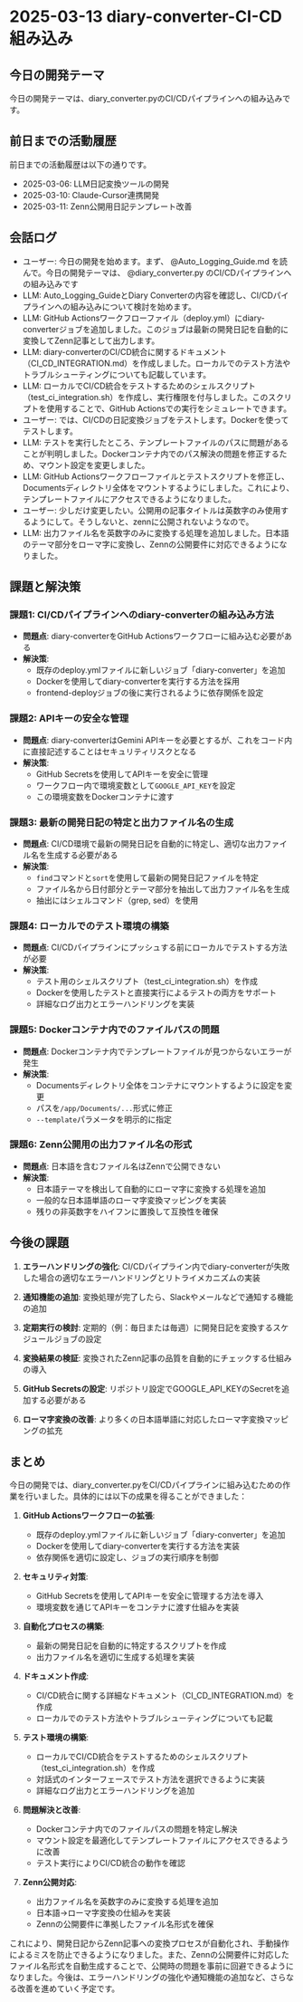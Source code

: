 # 2025-03-13 diary-converter-CI-CD組み込み

## 今日の開発テーマ

今日の開発テーマは、diary_converter.pyのCI/CDパイプラインへの組み込みです。

## 前日までの活動履歴
前日までの活動履歴は以下の通りです。
* 2025-03-06: LLM日記変換ツールの開発
* 2025-03-10: Claude-Cursor連携開発
* 2025-03-11: Zenn公開用日記テンプレート改善

## 会話ログ

- ユーザー: 今日の開発を始めます。まず、 @Auto_Logging_Guide.md を読んで。今日の開発テーマは、 @diary_converter.py  のCI/CDパイプラインへの組み込みです
- LLM: Auto_Logging_GuideとDiary Converterの内容を確認し、CI/CDパイプラインへの組み込みについて検討を始めます。
- LLM: GitHub Actionsワークフローファイル（deploy.yml）にdiary-converterジョブを追加しました。このジョブは最新の開発日記を自動的に変換してZenn記事として出力します。
- LLM: diary-converterのCI/CD統合に関するドキュメント（CI_CD_INTEGRATION.md）を作成しました。ローカルでのテスト方法やトラブルシューティングについても記載しています。
- LLM: ローカルでCI/CD統合をテストするためのシェルスクリプト（test_ci_integration.sh）を作成し、実行権限を付与しました。このスクリプトを使用することで、GitHub Actionsでの実行をシミュレートできます。
- ユーザー: では、CI/CDの日記変換ジョブをテストします。Dockerを使ってテストします。
- LLM: テストを実行したところ、テンプレートファイルのパスに問題があることが判明しました。Dockerコンテナ内でのパス解決の問題を修正するため、マウント設定を変更しました。
- LLM: GitHub Actionsワークフローファイルとテストスクリプトを修正し、Documentsディレクトリ全体をマウントするようにしました。これにより、テンプレートファイルにアクセスできるようになりました。
- ユーザー: 少しだけ変更したい。公開用の記事タイトルは英数字のみ使用するようにして。そうしないと、zennに公開されないようなので。
- LLM: 出力ファイル名を英数字のみに変換する処理を追加しました。日本語のテーマ部分をローマ字に変換し、Zennの公開要件に対応できるようになりました。

## 課題と解決策

### 課題1: CI/CDパイプラインへのdiary-converterの組み込み方法
- **問題点**: diary-converterをGitHub Actionsワークフローに組み込む必要がある
- **解決策**: 
  - 既存のdeploy.ymlファイルに新しいジョブ「diary-converter」を追加
  - Dockerを使用してdiary-converterを実行する方法を採用
  - frontend-deployジョブの後に実行されるように依存関係を設定

### 課題2: APIキーの安全な管理
- **問題点**: diary-converterはGemini APIキーを必要とするが、これをコード内に直接記述することはセキュリティリスクとなる
- **解決策**:
  - GitHub Secretsを使用してAPIキーを安全に管理
  - ワークフロー内で環境変数として`GOOGLE_API_KEY`を設定
  - この環境変数をDockerコンテナに渡す

### 課題3: 最新の開発日記の特定と出力ファイル名の生成
- **問題点**: CI/CD環境で最新の開発日記を自動的に特定し、適切な出力ファイル名を生成する必要がある
- **解決策**:
  - `find`コマンドと`sort`を使用して最新の開発日記ファイルを特定
  - ファイル名から日付部分とテーマ部分を抽出して出力ファイル名を生成
  - 抽出にはシェルコマンド（grep, sed）を使用

### 課題4: ローカルでのテスト環境の構築
- **問題点**: CI/CDパイプラインにプッシュする前にローカルでテストする方法が必要
- **解決策**:
  - テスト用のシェルスクリプト（test_ci_integration.sh）を作成
  - Dockerを使用したテストと直接実行によるテストの両方をサポート
  - 詳細なログ出力とエラーハンドリングを実装

### 課題5: Dockerコンテナ内でのファイルパスの問題
- **問題点**: Dockerコンテナ内でテンプレートファイルが見つからないエラーが発生
- **解決策**:
  - Documentsディレクトリ全体をコンテナにマウントするように設定を変更
  - パスを`/app/Documents/...`形式に修正
  - `--template`パラメータを明示的に指定

### 課題6: Zenn公開用の出力ファイル名の形式
- **問題点**: 日本語を含むファイル名はZennで公開できない
- **解決策**:
  - 日本語テーマを検出して自動的にローマ字に変換する処理を追加
  - 一般的な日本語単語のローマ字変換マッピングを実装
  - 残りの非英数字をハイフンに置換して互換性を確保

## 今後の課題

1. **エラーハンドリングの強化**: CI/CDパイプライン内でdiary-converterが失敗した場合の適切なエラーハンドリングとリトライメカニズムの実装

2. **通知機能の追加**: 変換処理が完了したら、Slackやメールなどで通知する機能の追加

3. **定期実行の検討**: 定期的（例：毎日または毎週）に開発日記を変換するスケジュールジョブの設定

4. **変換結果の検証**: 変換されたZenn記事の品質を自動的にチェックする仕組みの導入

5. **GitHub Secretsの設定**: リポジトリ設定でGOOGLE_API_KEYのSecretを追加する必要がある

6. **ローマ字変換の改善**: より多くの日本語単語に対応したローマ字変換マッピングの拡充

## まとめ

今日の開発では、diary_converter.pyをCI/CDパイプラインに組み込むための作業を行いました。具体的には以下の成果を得ることができました：

1. **GitHub Actionsワークフローの拡張**:
   - 既存のdeploy.ymlファイルに新しいジョブ「diary-converter」を追加
   - Dockerを使用してdiary-converterを実行する方法を実装
   - 依存関係を適切に設定し、ジョブの実行順序を制御

2. **セキュリティ対策**:
   - GitHub Secretsを使用してAPIキーを安全に管理する方法を導入
   - 環境変数を通じてAPIキーをコンテナに渡す仕組みを実装

3. **自動化プロセスの構築**:
   - 最新の開発日記を自動的に特定するスクリプトを作成
   - 出力ファイル名を適切に生成する処理を実装

4. **ドキュメント作成**:
   - CI/CD統合に関する詳細なドキュメント（CI_CD_INTEGRATION.md）を作成
   - ローカルでのテスト方法やトラブルシューティングについても記載

5. **テスト環境の構築**:
   - ローカルでCI/CD統合をテストするためのシェルスクリプト（test_ci_integration.sh）を作成
   - 対話式のインターフェースでテスト方法を選択できるように実装
   - 詳細なログ出力とエラーハンドリングを追加

6. **問題解決と改善**:
   - Dockerコンテナ内でのファイルパスの問題を特定し解決
   - マウント設定を最適化してテンプレートファイルにアクセスできるように改善
   - テスト実行によりCI/CD統合の動作を確認

7. **Zenn公開対応**:
   - 出力ファイル名を英数字のみに変換する処理を追加
   - 日本語→ローマ字変換の仕組みを実装
   - Zennの公開要件に準拠したファイル名形式を確保

これにより、開発日記からZenn記事への変換プロセスが自動化され、手動操作によるミスを防止できるようになりました。また、Zennの公開要件に対応したファイル名形式を自動生成することで、公開時の問題を事前に回避できるようになりました。今後は、エラーハンドリングの強化や通知機能の追加など、さらなる改善を進めていく予定です。 
